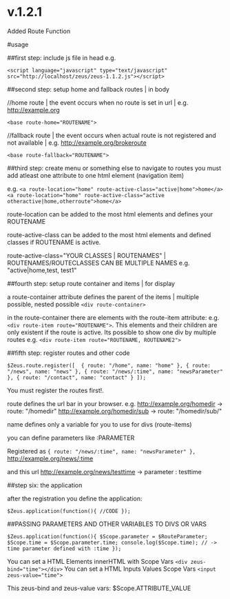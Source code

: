 # v.1.2.1

Added Route Function


#usage

##first step: include js file in head
e.g.

`<script language="javascript" type="text/javascript" src="http://localhost/zeus/zeus-1.1.2.js"></script>`

##second step: setup home and fallback routes | in body

//home route | the event occurs when no route is set in url | e.g. http://example.org

`<base route-home="ROUTENAME">`

//fallback route | the event occurs when actual route is not registered and not available | e.g. http://example.org/brokeroute

`<base route-fallback="ROUTENAME">`

##third step: create menu or something else
to navigate to routes you must add atleast one attribute to one html element (navigation item)

e.g. 	`<a route-location="home" route-active-class="active|home">home</a>`
	`<a route-location="home" route-active-class="active otheractive|home,otherroute">home</a>`
	
route-location can be added to the most html elements and defines your ROUTENAME

route-active-class can be added to the most html elements and defined classes if ROUTENAME is active.

route-active-class="YOUR CLASSES | ROUTENAMES"        | ROUTENAMES/ROUTECLASSES CAN BE MULTIPLE NAMES e.g. "active|home,test, test1" 

##fourth step: setup route container and items | for display

a route-container attribute defines the parent of the items | multiple possible, nested possible
`<div route-container>`

in the route-container there are elements with the route-item attribute: e.g. `<div route-item route="ROUTENAME">`. This elements and their children are only existent if the route is active.
Its possible to show one div by multiple routes e.g. `<div route-item route="ROUTENAME, ROUTENAME2">`

##fifth step: register routes and other code

`$Zeus.route.register([	
				{ route: "/home", name: "home" },
				{ route: "/news", name: "news" },
				{ route: "/news/:time", name: "newsParameter" },
				{ route: "/contact", name: "contact" }
			]);`
      
You must register the routes first!.

route defines the url bar in your browser. e.g. http://example.org/homedir   ->  route: "/homedir"
                                                http://example.org/homedir/sub -> route: "/homedir/sub/"

name defines only a variable for you to use for divs (route-items)

you can define parameters like :PARAMETER

Registered as
`{ route: "/news/:time", name: "newsParameter" },`
http://example.org/news/:time

and this url http://example.org/news/testtime -> parameter : testtime


##step six: the application

after the registration you define the application:

`$Zeus.application(function(){
	//CODE
});`

##PASSING PARAMETERS AND OTHER VARIABLES TO DIVS OR VARS

`$Zeus.application(function(){
	$Scope.parameter = $RouteParameter;
	$Scope.time = $Scope.parameter.time;
	console.log($Scope.time); // -> time parameter defined with :time
});`

You can set a HTML Elements innerHTML with Scope Vars `<div zeus-bind="time"></div>`
You can set a HTML Inputs Values Scope Vars `<input zeus-value="time">`

This zeus-bind and zeus-value vars:  $Scope.ATTRIBUTE_VALUE
